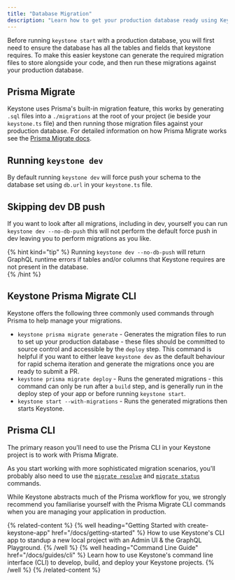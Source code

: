 ```yaml
---
title: "Database Migration"
description: "Learn how to get your production database ready using Keystone's migration"
---
```


Before running `keystone start` with a production database, you will first need to ensure the database has all the tables and fields that keystone requires. To make this easier keystone can generate the required migration files to store alongside your code, and then run these migrations against your production database.

## Prisma Migrate

Keystone uses Prisma's built-in migration feature, this works by generating `.sql` files into a `./migrations` at the root of your project (ie beside your `keystone.ts` file) and then running those migration files against your production database. For detailed information on how Prisma Migrate works see the [Prisma Migrate docs](https://www.prisma.io/docs/concepts/components/prisma-migrate). 

## Running `keystone dev`

By default running `keystone dev` will force push your schema to the database set using `db.url` in your `keystone.ts` file.

## Skipping dev DB push

If you want to look after all migrations, including in dev, yourself you can run `keystone dev --no-db-push` this will not perform the default force push in dev leaving you to perform migrations as you like.

{% hint kind="tip" %}
Running `keystone dev --no-db-push` will return GraphQL runtime errors if tables and/or columns that Keystone requires are not present in the database.  
{% /hint %}

## Keystone Prisma Migrate CLI

Keystone offers the following three commonly used commands through Prisma to help manage your migrations.
- `keystone prisma migrate generate` - Generates the migration files to run to set up your production database - these files should be committed to source control and accessible by the `deploy` step. This command is helpful if you want to either leave `keystone dev` as the default behaviour for rapid schema iteration and generate the migrations once you are ready to submit a PR.
- `keystone prisma migrate deploy` - Runs the generated migrations - this command can only be run after a `build` step, and is generally run in the deploy step of your app or before running `keystone start`.
- `keystone start --with-migrations` - Runs the generated migrations then starts Keystone.
## Prisma CLI

The primary reason you'll need to use the Prisma CLI in your Keystone project is to work with Prisma Migrate.

As you start working with more sophisticated migration scenarios, you'll probably also need to use the [`migrate resolve`](https://www.prisma.io/docs/reference/api-reference/command-reference/#migrate-resolve) and [`migrate status`](https://www.prisma.io/docs/reference/api-reference/command-reference/#migrate-status) commands.

While Keystone abstracts much of the Prisma workflow for you, we strongly recommend you familiarise yourself with the Prisma Migrate CLI commands when you are managing your application in production.


{% related-content %}
{% well
heading="Getting Started with create-keystone-app"
href="/docs/getting-started" %}
How to use Keystone's CLI app to standup a new local project with an Admin UI & the GraphQL Playground.
{% /well %}
{% well
heading="Command Line Guide"
href="/docs/guides/cli" %}
Learn how to use Keystone's command line interface (CLI) to develop, build, and deploy your Keystone projects.
{% /well %}
{% /related-content %}